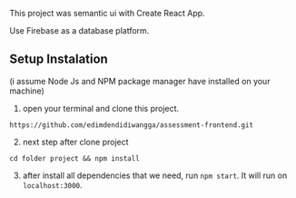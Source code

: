 This project was semantic ui with Create React App.

Use Firebase as a database platform.

## Setup Instalation
(i assume Node Js and NPM package manager have installed on your machine)
1. open your terminal and clone this project. 

```
https://github.com/edimdendidiwangga/assessment-frontend.git
```

2. next step after clone project

```
cd folder project && npm install
```

3. after install all dependencies that we need, run `npm start`. It will run on `localhost:3000`.


